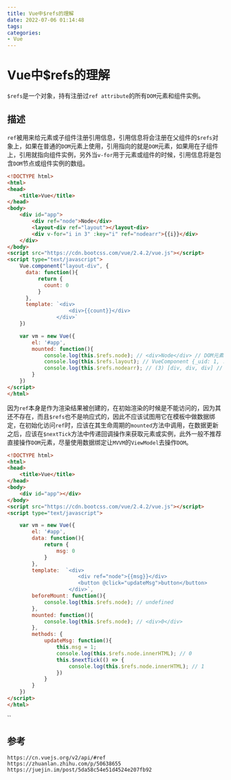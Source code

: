 ```yaml
---
title: Vue中$refs的理解
date: 2022-07-06 01:14:48
tags:
categories: 
- Vue
---
```

# Vue中$refs的理解
`$refs`是一个对象，持有注册过`ref attribute`的所有`DOM`元素和组件实例。

## 描述
`ref`被用来给元素或子组件注册引用信息，引用信息将会注册在父组件的`$refs`对象上，如果在普通的`DOM`元素上使用，引用指向的就是`DOM`元素，如果用在子组件上，引用就指向组件实例，另外当`v-for`用于元素或组件的时候，引用信息将是包含`DOM`节点或组件实例的数组。

```html
<!DOCTYPE html>
<html>
<head>
    <title>Vue</title>
</head>
<body>
    <div id="app">
        <div ref="node">Node</div>
        <layout-div ref="layout"></layout-div>
        <div v-for="i in 3" :key="i" ref="nodearr">{{i}}</div>
    </div>
</body>
<script src="https://cdn.bootcss.com/vue/2.4.2/vue.js"></script>
<script type="text/javascript">
    Vue.component("layout-div", {
      data: function(){
          return {
            count: 0
          }
      },
      template: `<div>
                    <div>{{count}}</div>
                </div>`
    })

    var vm = new Vue({
        el: '#app',
        mounted: function(){
            console.log(this.$refs.node); // <div>Node</div> // DOM元素
            console.log(this.$refs.layout); // VueComponent {_uid: 1, ...} // 组件实例
            console.log(this.$refs.nodearr); // (3) [div, div, div] // DOM元素数组
        }
    })
</script>
</html>
```

因为`ref`本身是作为渲染结果被创建的，在初始渲染的时候是不能访问的，因为其还不存在，而且`$refs`也不是响应式的，因此不应该试图用它在模板中做数据绑定，在初始化访问`ref`时，应该在其生命周期的`mounted`方法中调用，在数据更新之后，应该在`$nextTick`方法中传递回调操作来获取元素或实例，此外一般不推荐直接操作`DOM`元素，尽量使用数据绑定让`MVVM`的`ViewModel`去操作`DOM`。


```html
<!DOCTYPE html>
<html>
<head>
    <title>Vue</title>
</head>
<body>
    <div id="app"></div>
</body>
<script src="https://cdn.bootcss.com/vue/2.4.2/vue.js"></script>
<script type="text/javascript">

    var vm = new Vue({
        el: '#app',
        data: function(){
            return {
                msg: 0
            }
        },
        template:  `<div>
                       <div ref="node">{{msg}}</div>
                       <button @click="updateMsg">button</button>
                    </div>`,
        beforeMount: function(){
            console.log(this.$refs.node); // undefined
        },
        mounted: function(){
            console.log(this.$refs.node); // <div>0</div>
        },
        methods: {
            updateMsg: function(){
                this.msg = 1;
                console.log(this.$refs.node.innerHTML); // 0
                this.$nextTick(() => {
                    console.log(this.$refs.node.innerHTML); // 1
                })
            }
        }
    })
</script>
</html>
```

``

## 参考

```
https://cn.vuejs.org/v2/api/#ref
https://zhuanlan.zhihu.com/p/50638655
https://juejin.im/post/5da58c54e51d4524e207fb92
```
